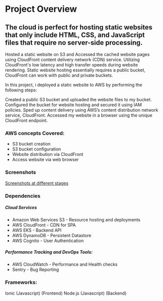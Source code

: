 # Project Overview
The cloud is perfect for hosting static websites that only include HTML, CSS, and JavaScript files that require no server-side processing.
---
Hosted a static website on S3 and
Accessed the cached website pages using CloudFront content delivery network (CDN) service. Utilizing CloudFront's low latency and high transfer speeds during website rendering.
Static website hosting essentially requires a public bucket, CloudFront can work with public and private buckets.

In this project, i deployed a static website to AWS by performing the following steps:

Created a public S3 bucket and uploaded the website files to my bucket.
Configured the bucket for website hosting and secured it using IAM policies.
Sped up content delivery using AWS’s content distribution network service, CloudFront.
Accessed my website in a browser using the unique CloudFront endpoint.

### AWS concepts Covered:
* S3 bucket creation
* S3 bucket configuration
* Website distribution via CloudFront
* Access website via web browser

### Screenshots 
[Screenshots at different stages](Screenshots)

### Dependencies
##### Cloud Services
* Amazon Web Services S3 - Resource hosting and deployments
* AWS CloudFront - CDN for SPA
* AWS EKS - Backend API
* AWS DynamoDB - Persistent Datastore
* AWS Cognito - User Authentication
##### Performance Tracking and DevOps Tools:
* AWS CloudWatch - Performance and Health checks
* Sentry - Bug Reporting

### Frameworks:
Ionic (Javascript) (Frontend)
Node.js (Javascript) (Backend)
